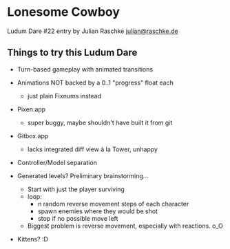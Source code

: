 # Lonesome Cowboy

Ludum Dare #22 entry by Julian Raschke <julian@raschke.de>

## Things to try this Ludum Dare

- Turn-based gameplay with animated transitions
- Animations NOT backed by a 0..1 "progress" float each
  - just plain Fixnums instead
- Pixen.app
  - super buggy, maybe shouldn't have built it from git
- Gitbox.app
  - lacks integrated diff view à la Tower, unhappy
- Controller/Model separation
- Generated levels? Preliminary brainstorming...
    - Start with just the player surviving
    - loop:
        - n random reverse movement steps of each character
        - spawn enemies where they would be shot
        - stop if no possible move left
    - Biggest problem is reverse movement, especially with reactions. o_O

- Kittens? :D
